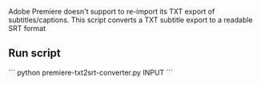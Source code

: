 Adobe Premiere doesn't support to re-import its TXT export of subtitles/captions.
This script converts a TXT subtitle export to a readable SRT format

## Run script

´´´ 
python premiere-txt2srt-converter.py INPUT
´´´

